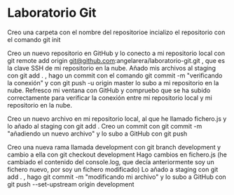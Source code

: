 # Laboratorio Git

Creo una carpeta con el nombre del repositorioe incializo el repositorio con el comando git init

Creo un nuevo repositorio en GitHub y lo conecto a mi repositorio local con git remote add origin git@github.com:angelarera/laboratorio-git.git , que es la clave SSH de mi repositorio en la nube. 
Añado mis archivos al staging con git add . , hago un commit con el comando git commit -m "verificando la conexión" y con git push -u origin master lo subo a mi repositorio en la nube. Refresco mi ventana con GitHub y compruebo que se ha subido correctamente para verificar la conexión entre mi repositorio local y mi repositorio en la nube. 

Creo un nuevo archivo en mi repositorio local, al que he llamado fichero.js y lo añado al staging con git add .
Creo un commit con git commit -m "añadiendo un nuevo archivo" y lo subo a GitHub con git push

Creo una nueva rama llamada development con git branch development y cambio a ella con git checkout development
Hago cambios en fichero.js (he cambiado el contenido del console.log, que decía anteriormente soy un fichero nuevo, por soy un fichero modificado)
Lo añado a staging con git add . , hago git commit -m "modificando mi archivo" y lo subo a GitHub con git push --set-upstream origin development